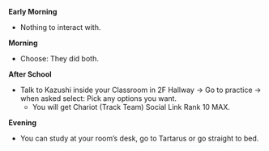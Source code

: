 **Early Morning**

- Nothing to interact with.

**Morning**

- Choose: They did both.

**After School**

- Talk to Kazushi inside your Classroom in 2F Hallway -> Go to practice -> when asked select: Pick any options you want.
  - You will get Chariot (Track Team) Social Link Rank 10 MAX.

**Evening**

- You can study at your room’s desk, go to Tartarus or go straight to bed.
